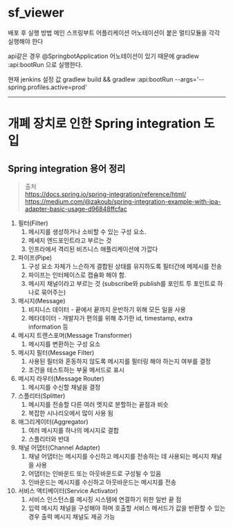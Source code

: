 # sf_viewer

배포 후 실행 방법
메인 스프링부트 어플리케이션 어노테이션이 붙은 멀티모듈을 각각 실행해야 한다

api같은 경우 @SpringbotApplication 어노테이션이 있기 때문에
gradlew :api:bootRun 으로 실행한다.

현재 jenkins 설정 값
gradlew build && gradlew :api:bootRun --args='--spring.profiles.active=prod'

---
# 개폐 장치로 인한 Spring integration 도입
## Spring integration 용어 정리
> 출처
> <br>https://docs.spring.io/spring-integration/reference/html/
> <br>https://medium.com/@zakoub/spring-integration-example-with-jpa-adapter-basic-usage-d96848ffcfac
1. 필터(Filter)
   1. 메시지를 생성하거나 소비할 수 있는 구성 요소.
   2. 메세지 엔드포인트라고 부르는 것
   3. 인프라에서 격리된 비즈니스 애플리케이션에 가깝다
2. 파이프(Pipe)
   1. 구성 요소 자체가 느슨하게 결합된 상태를 유지하도록 필터간에 메제시를 전송
   2. 파이프는 인터페이스로 캡슐화 해야 함.
   3. 메시지 채널이라고 부르는 것 (subscribe와 publish를 포인트 투 포인트로 하나로 묶어주는)
3. 메시지(Message)
   1. 비지니스 데이터 - 끝에서 끝까지 운반하기 위해 모든 일을 사용
   2. 메타데이터 - 개발자가 편의를 위해 추가한 id, timestamp, extra information 등
4. 메시지 트랜스포머(Message Transformer)
   1. 메시지를 변환하는 구성 요소
5. 메시지 필터(Message Filter)
   1. 사용된 필터와 혼동하지 않도록 메시지를 필터링 해야 하는지 여부를 결정
   2. 조건을 테스트하는 부울 메서드로 표시
6. 메시지 라우터(Message Router)
   1. 메시지를 수신할 채널을 결정
7. 스플리터(Splitter)
   1. 메시지를 전송할 다른 여러 멧지로 분할하는 끝점과 비슷
   2. 복잡한 시나리오에서 많이 사용 됨
8. 애그리게이터(Aggregator)
   1. 여러 메시지를 하나의 메시지로 결합
   2. 스플리터와 반대
9. 채널 어댑터(Channel Adapter)
   1. 채널 어댑터는 메시지를 수신하고 메시지를 전송하는 데 사용되는 메시지 채널을 사용
   2. 어댑터는 인바운드 또는 아웃바운드로 구성될 수 있음
   3. 인바운드는 메시지를 수신하고 아웃바운드는 메시지를 전송
10. 서비스 액티베이터(Service Activator)
    1. 서비스 인스턴스를 메시징 시스템에 연결하기 위한 일반 끝 점
    2. 입력 메시지 채널을 구성해야 하며 호출할 서비스 메서드가 값을 반환할 수 있는 경우 출력 메시지 채널도 제공 가능


